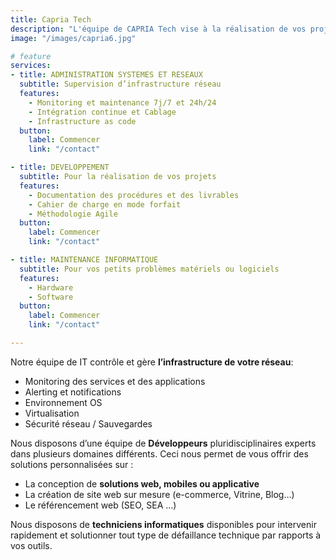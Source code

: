 ```yaml
---
title: Capria Tech
description: "L'équipe de CAPRIA Tech vise à la réalisation de vos projets informatiques (sites web, application mobiles, logiciels), à la maintenance et la réparation de vos matériels. Elle va aussi travailler pour l'administration et la sécurité de votre réseau."
image: "/images/capria6.jpg"

# feature
services:
- title: ADMINISTRATION SYSTEMES ET RESEAUX 
  subtitle: Supervision d’infrastructure réseau
  features:  
    - Monitoring et maintenance 7j/7 et 24h/24
    - Intégration continue et Cablage
    - Infrastructure as code
  button:
    label: Commencer
    link: "/contact"

- title: DEVELOPPEMENT 
  subtitle: Pour la réalisation de vos projets
  features:
    - Documentation des procédures et des livrables
    - Cahier de charge en mode forfait
    - Méthodologie Agile
  button:
    label: Commencer
    link: "/contact"

- title: MAINTENANCE INFORMATIQUE 
  subtitle: Pour vos petits problèmes matériels ou logiciels
  features:
    - Hardware
    - Software
  button:
    label: Commencer
    link: "/contact"

---
```

Notre équipe de IT contrôle et gère **l’infrastructure de votre réseau**:
  - Monitoring des services et des applications
  - Alerting et notifications
  - Environnement OS
  - Virtualisation
  - Sécurité réseau / Sauvegardes

Nous disposons d’une équipe de **Développeurs** pluridisciplinaires experts dans plusieurs domaines différents. Ceci nous permet de vous offrir des solutions personnalisées sur : 
  - La conception de **solutions web, mobiles ou applicative**
  - La création de site web sur mesure (e-commerce, Vitrine, Blog…) 
  - Le référencement web (SEO, SEA …) 

Nous disposons de **techniciens informatiques** disponibles pour intervenir rapidement et solutionner tout type de défaillance technique par rapports à vos outils.